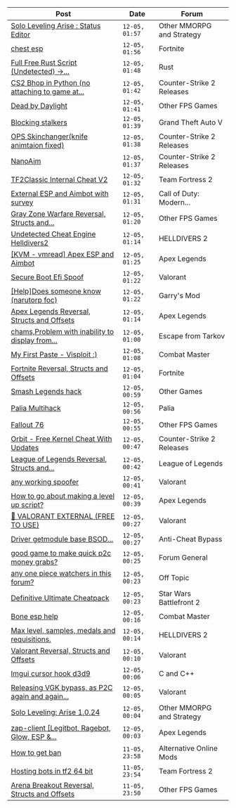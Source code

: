 |Post|Date|Forum|
|----|----|-----|
|[Solo Leveling Arise : Status Editor](https://www.unknowncheats.me/forum/other-mmorpg-and-strategy/629737-solo-leveling-arise-status-editor.html)|`12-05, 01:57`|Other MMORPG and Strategy|
|[chest esp](https://www.unknowncheats.me/forum/fortnite/636787-chest-esp.html)|`12-05, 01:56`|Fortnite|
|[Full Free Rust Script (Undetected) ->...](https://www.unknowncheats.me/forum/rust/634920-free-rust-script-undetected-30-04-2024-a.html)|`12-05, 01:48`|Rust|
|[CS2 Bhop in Python (no attaching to game at...](https://www.unknowncheats.me/forum/counter-strike-2-releases/636786-cs2-bhop-python-attaching-game.html)|`12-05, 01:42`|Counter-Strike 2 Releases|
|[Dead by Daylight](https://www.unknowncheats.me/forum/other-fps-games/178856-dead-daylight.html)|`12-05, 01:41`|Other FPS Games|
|[Blocking stalkers](https://www.unknowncheats.me/forum/grand-theft-auto-v/636760-blocking-stalkers.html)|`12-05, 01:39`|Grand Theft Auto V|
|[OPS Skinchanger(knife animtaion fixed)](https://www.unknowncheats.me/forum/counter-strike-2-releases/628638-ops-skinchanger-knife-animtaion-fixed.html)|`12-05, 01:38`|Counter-Strike 2 Releases|
|[NanoAim](https://www.unknowncheats.me/forum/counter-strike-2-releases/633993-nanoaim.html)|`12-05, 01:37`|Counter-Strike 2 Releases|
|[TF2Classic Internal Cheat V2](https://www.unknowncheats.me/forum/team-fortress-2-a/598383-tf2classic-internal-cheat-v2.html)|`12-05, 01:32`|Team Fortress 2|
|[External ESP and Aimbot with survey](https://www.unknowncheats.me/forum/call-of-duty-modern-warfare-iii/632700-external-esp-aimbot-survey.html)|`12-05, 01:31`|Call of Duty: Modern...|
|[Gray Zone Warfare Reversal, Structs and...](https://www.unknowncheats.me/forum/other-fps-games/634880-gray-zone-warfare-reversal-structs-offsets.html)|`12-05, 01:20`|Other FPS Games|
|[Undetected Cheat Engine Helldivers2](https://www.unknowncheats.me/forum/helldivers-2-a/626213-undetected-cheat-engine-helldivers2.html)|`12-05, 01:14`|HELLDIVERS 2|
|[\[KVM - vmread\] Apex ESP and Aimbot](https://www.unknowncheats.me/forum/apex-legends/406426-kvm-vmread-apex-esp-aimbot.html)|`12-05, 01:25`|Apex Legends|
|[Secure Boot Efi Spoof](https://www.unknowncheats.me/forum/valorant/636783-secure-boot-efi-spoof.html)|`12-05, 01:22`|Valorant|
|[\[Help\]Does someone know (narutorp foc)](https://www.unknowncheats.me/forum/garry-s-mod/636782-help-narutorp-foc.html)|`12-05, 01:22`|Garry's Mod|
|[Apex Legends Reversal, Structs and Offsets](https://www.unknowncheats.me/forum/apex-legends/319804-apex-legends-reversal-structs-offsets.html)|`12-05, 01:14`|Apex Legends|
|[chams,Problem with inability to display from...](https://www.unknowncheats.me/forum/escape-from-tarkov/636561-chams-inability-display-300-meters.html)|`12-05, 01:00`|Escape from Tarkov|
|[My First Paste - Visploit :)](https://www.unknowncheats.me/forum/combat-master/634779-paste-visploit.html)|`12-05, 01:08`|Combat Master|
|[Fortnite Reversal, Structs and Offsets](https://www.unknowncheats.me/forum/fortnite/235061-fortnite-reversal-structs-offsets.html)|`12-05, 01:04`|Fortnite|
|[Smash Legends hack](https://www.unknowncheats.me/forum/other-games/636779-smash-legends-hack.html)|`12-05, 00:59`|Other Games|
|[Palia Multihack](https://www.unknowncheats.me/forum/palia/596326-palia-multihack.html)|`12-05, 00:56`|Palia|
|[Fallout 76](https://www.unknowncheats.me/forum/other-fps-games/305579-fallout-76-a.html)|`12-05, 00:55`|Other FPS Games|
|[Orbit - Free Kernel Cheat With Updates](https://www.unknowncheats.me/forum/counter-strike-2-releases/629494-orbit-free-kernel-cheat-updates.html)|`12-05, 00:47`|Counter-Strike 2 Releases|
|[League of Legends Reversal, Structs and...](https://www.unknowncheats.me/forum/league-of-legends/310587-league-legends-reversal-structs-offsets.html)|`12-05, 00:42`|League of Legends|
|[any working spoofer](https://www.unknowncheats.me/forum/valorant/636283-spoofer.html)|`12-05, 00:41`|Valorant|
|[How to go about making a level up script?](https://www.unknowncheats.me/forum/apex-legends/636777-level-script.html)|`12-05, 00:39`|Apex Legends|
|[👾 VALORANT EXTERNAL (FREE TO USE)](https://www.unknowncheats.me/forum/valorant/636774-valorant-external-free.html)|`12-05, 00:27`|Valorant|
|[Driver getmodule base BSOD...](https://www.unknowncheats.me/forum/anti-cheat-bypass/636773-driver-getmodule-base-bsod-kernel_mode_exception_not_handled.html)|`12-05, 00:27`|Anti-Cheat Bypass|
|[good game to make quick p2c money grabs?](https://www.unknowncheats.me/forum/forum-general/622513-game-quick-p2c-money-grabs.html)|`12-05, 00:25`|Forum General|
|[any one piece watchers in this forum?](https://www.unknowncheats.me/forum/off-topic/636772-piece-watchers-forum.html)|`12-05, 00:23`|Off Topic|
|[Definitive Ultimate Cheatpack](https://www.unknowncheats.me/forum/star-wars-battlefront-2-a/633084-definitive-ultimate-cheatpack.html)|`12-05, 00:23`|Star Wars Battlefront 2|
|[Bone esp help](https://www.unknowncheats.me/forum/combat-master/632796-bone-esp-help.html)|`12-05, 00:16`|Combat Master|
|[Max level, samples, medals and requisitions.](https://www.unknowncheats.me/forum/helldivers-2-a/634711-max-level-samples-medals-requisitions.html)|`12-05, 00:14`|HELLDIVERS 2|
|[Valorant Reversal, Structs and Offsets](https://www.unknowncheats.me/forum/valorant/385792-valorant-reversal-structs-offsets.html)|`12-05, 00:10`|Valorant|
|[Imgui cursor hook d3d9](https://www.unknowncheats.me/forum/c-and-c-/636613-imgui-cursor-hook-d3d9.html)|`12-05, 00:06`|C and C++|
|[Releasing VGK bypass, as P2C again and again...](https://www.unknowncheats.me/forum/valorant/635930-releasing-vgk-bypass-p2c-selling-free-public.html)|`12-05, 00:05`|Valorant|
|[Solo Leveling: Arise 1.0.24](https://www.unknowncheats.me/forum/other-mmorpg-and-strategy/632972-solo-leveling-arise-1-0-24-a.html)|`12-05, 00:04`|Other MMORPG and Strategy|
|[zap-client \[Legitbot, Ragebot, Glow, ESP &...](https://www.unknowncheats.me/forum/apex-legends/628823-zap-client-legitbot-ragebot-glow-esp.html)|`12-05, 00:03`|Apex Legends|
|[How to get ban](https://www.unknowncheats.me/forum/alternative-online-mods/636770-ban.html)|`11-05, 23:58`|Alternative Online Mods|
|[Hosting bots in tf2 64 bit](https://www.unknowncheats.me/forum/team-fortress-2-a/636678-hosting-bots-tf2-64-bit.html)|`11-05, 23:54`|Team Fortress 2|
|[Arena Breakout Reversal, Structs and Offsets](https://www.unknowncheats.me/forum/other-fps-games/636170-arena-breakout-reversal-structs-offsets.html)|`11-05, 23:50`|Other FPS Games|
